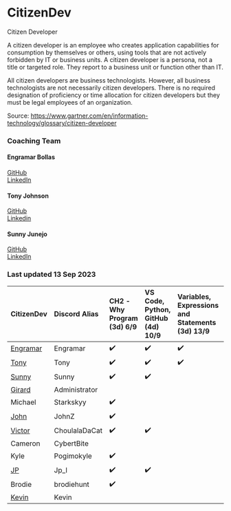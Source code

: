 # CitizenDev

Citizen Developer

A citizen developer is an employee who creates application capabilities for consumption by themselves or others, using tools that are not actively forbidden by IT or business units. A citizen developer is a persona, not a title or targeted role. They report to a business unit or function other than IT.

All citizen developers are business technologists.  However, all business technologists are not necessarily citizen developers.  There is no required designation of proficiency or time allocation for citizen developers but they must be legal employees of an organization.

Source: https://www.gartner.com/en/information-technology/glossary/citizen-developer

### Coaching Team
#### Engramar Bollas <br/>
[GitHub](https://github.com/engramar) <br/>
[LinkedIn](https://www.linkedin.com/in/engramarbollas/) <br/>

#### Tony Johnson <br/>
[GitHub](https://github.com/tnyjhnsn) <br/>
[Linkedin](https://www.linkedin.com/in/tony-johnson-53995413/) <br/>

#### Sunny Junejo <br/>
[GitHub](https://github.com/sjunejo) <br/>
[LinkedIn](https://www.linkedin.com/in/sadruddinjunejo/) <br/>

### Last updated 13 Sep 2023
| CitizenDev | Discord Alias | CH2 - Why Program (3d) 6/9 | VS Code, Python, GitHub (4d) 10/9 | Variables, Expressions and Statements (3d) 13/9 | Conditional Execution (3d) 16/9 | Functions (3d) 19/9 | Loops and Iterations (3d) 22/9 | Strings (3d) 25/9| Files (3d) 28/9 | Lists (3d) 1/10 | Dictionaries (3d) 4/10 | Tuples (3d) 7/10 | 
|:--|:--|:--|:--|:--|:--|:--|:--|:--|:--|:--|:--|:--|
| [Engramar](https://github.com/engramar) | Engramar |:heavy_check_mark:|:heavy_check_mark:|:heavy_check_mark:|||||||||
| [Tony](https://github.com/tnyjhnsn) | Tony |:heavy_check_mark:|:heavy_check_mark:|:heavy_check_mark:|||||||||
| [Sunny](https://github.com/sjunejo) | Sunny |:heavy_check_mark:|:heavy_check_mark:||||||||||
| [Girard](https://github.com/GirardT) | Administrator ||||||||||||
| Michael | Starkskyy |:heavy_check_mark:|||||||||||
| [John](https://github.com/JohnZGBG) | JohnZ |:heavy_check_mark:|||||||||||
| [Victor](https://github.com/CholulaTheCat) | ChoulalaDaCat |:heavy_check_mark:|:heavy_check_mark:||||||||||
| Cameron | CybertBite ||||||||||||
| Kyle | Pogimokyle |:heavy_check_mark:|||||||||||
| [JP](https://github.com/josepedrolorenzini) | Jp_l |:heavy_check_mark:|:heavy_check_mark:||||||||||
| Brodie | brodiehunt |:heavy_check_mark:|||||||||||
| [Kevin](https://github.com/ZizhangOu) | Kevin ||||||||||||
